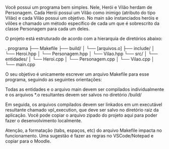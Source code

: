 Você possui um programa bem simples. Nele, Herói e Vilão herdam de Personagem. Cada Herói possui um Vilão como inimigo (atributo do tipo Vilão) e cada Vilão possui um objetivo. No main são instanciados heróis e vilões e chamado um método específico de cada um que é sobrescrito da classe Personagem para cada um deles.

O projeto está estruturado de acordo com a hierarquia de diretórios abaixo:

. programa
├── Makefile
├── build/
│  └── [arquivos.o]
├── include/
│  └── Heroi.hpp
│  └── Personagem.hpp
│  └── Vilao.hpp
└── src/
│  └── entidades/
│    └── Heroi.cpp
│    └── Personagem.cpp
│    └── Vilao.cpp
│  └── main.cpp

O seu objetivo é unicamente escrever um arquivo Makefile para esse programa, seguindo as seguintes orientações:

Todas as entidades e o arquivo main devem ser compilados individualmente e os arquivos *.o resultantes devem ser salvos no diretório /build/

Em seguida, os arquivos compilados devem ser linkados em um executável resultante chamado vpl_execution, que deve ser salvo no diretório raiz da aplicação.
Você pode copiar o arquivo zipado do projeto aqui para poder fazer o desenvolvimento localmente.

Atenção, a formatação (tabs, espaços, etc) do arquivo Makefile impacta no funcionamento. Uma sugestão é fazer as regras no VSCode/Notepad e copiar para o Moodle.
